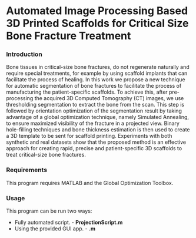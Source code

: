 # Automated Image Processing Based 3D Printed Scaffolds for Critical Size Bone Fracture Treatment
### Introduction
Bone tissues in critical-size bone fractures, do not regenerate naturally and require special treatments, for example by using scaffold implants that can facilitate the process of healing. In this work we propose a new technique for automatic segmentation of bone fractures to facilitate the process of manufacturing the patient-specific scaffolds. To achieve this, after pre-processing the acquired 3D Computed Tomography (CT) images, we use thresholding segmentation to extract the bone from the scan. This step is followed by orientation optimization of the segmentation result by taking advantage of a global optimization technique, namely Simulated Annealing, to ensure maximized visibility of the fracture in a projected view. Binary hole-filling techniques and bone thickness estimation is then used to create a 3D template to be sent for scaffold printing. Experiments with both synthetic and real datasets show that the proposed method is an effective approach for creating rapid, precise and patient-specific 3D scaffolds to treat critical-size bone fractures.  
### Requirements
This program requires MATLAB and the Global Optimization Toolbox.

### Usage

This program can be run two ways:
- Fully automated script. - **ProjectionScript.m**
- Using the provided GUI app. - **.m**

<!--stackedit_data:
eyJoaXN0b3J5IjpbLTYyNTI2OTc3OSwxNjE3NDM2ODQ4XX0=
-->